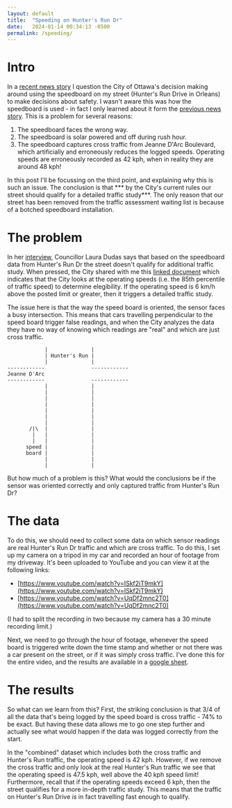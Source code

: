 ```yaml
---
layout: default
title:  "Speeding on Hunter's Run Dr"
date:   2024-01-14 00:34:13 -0500
permalink: /speeding/
---
```


# Intro

In a [recent news story](https://ottawa.ctvnews.ca/orleans-residents-question-city-s-decision-to-remove-street-from-list-to-prevent-speeding-1.6709773) I question the City of Ottawa's decision making around using the speedboard on my street (Hunter's Run Drive in Orleans) to make decisions about safety.
I wasn't aware this was how the speedboard is used - in fact I only learned about it form the [previous news story](https://ottawa.ctvnews.ca/orleans-residents-raise-issue-of-speeding-after-pedestrian-hit-at-intersection-1.6706289).
This is a problem for several reasons:

1. The speedboard faces the wrong way.
2. The speedboard is solar powered and off during rush hour.
3. The speedboard captures cross traffic from Jeanne D'Arc Boulevard, which artificially and erroneously reduces the logged speeds. Operating speeds are erroneously recorded as 42 kph, when in reality they are around 48 kph!

In this post I'll be focussing on the third point, and explaining why this is such an issue.
The conclusion is that *** by the City's current rules our street should qualify for a detailed traffic study***.
The only reason that our street has been removed from the traffic assessment waiting list is because of a botched speedboard installation.

# The problem

In her [interview](https://ottawa.ctvnews.ca/orleans-residents-raise-issue-of-speeding-after-pedestrian-hit-at-intersection-1.6706289), Councillor Laura Dudas says that based on the speedboard data from Hunter's Run Dr the street doesn't qualify for additional traffic study.
When pressed, the City shared with me this [linked document](https://pub-ottawa.escribemeetings.com/filestream.ashx?DocumentId=134436) which indicates that the City looks at the operating speeds (i.e. the 85th percentile of traffic speed) to determine elegibility.
If the operating speed is 6 km/h above the posted limit or greater, then it triggers a detailed traffic study. 

The issue here is that the way the speed board is oriented, the sensor faces a busy intersection.
This means that cars travelling perpendicular to the speed board trigger false readings, and when the City analyzes the data they have no way of knowing which readings are "real" and which are just cross traffic. 

```
            |              |
            | Hunter's Run |
            |              |
------------               ------------
Jeanne D'Arc
------------               ------------
            |              |
            |              |
            |              |
            |              |
            |              |
            |              |
            |              |
       /|\  |              |
        |   |              |
        |   |              |
      speed |              |
      board |              |
            |              |
            |              |
```

But how much of a problem is this? What would the conclusions be if the sensor was oriented correctly and only captured traffic from Hunter's Run Dr? 

# The data

To do this, we should need to collect some data on which sensor readings are real Hunter's Run Dr traffic and which are cross traffic.
To do this, I set up my camera on a tripod in my car and recorded an hour of footage from my driveway.
It's been uploaded to YouTube and you can view it at the following links:

* [https://www.youtube.com/watch?v=ISkf2iT9mkY](https://www.youtube.com/watch?v=ISkf2iT9mkY)
* [https://www.youtube.com/watch?v=UqDf2mnc2T0](https://www.youtube.com/watch?v=UqDf2mnc2T0)

(I had to split the recording in two because my camera has a 30 minute recording limit.)

Next, we need to go through the hour of footage, whenever the speed board is triggered write down the time stamp and whether or not there was a car present on the street, or if it was simply cross traffic.
I've done this for the entire video, and the results are available in a [google sheet](https://docs.google.com/spreadsheets/d/1D1AztECohAJBqU2RXyMbYWW_F8b52Wj1XaDfcsUg7Ds/edit#gid=0).

# The results

So what can we learn from this? First, the striking conclusion is that 3/4 of all the data that's being logged by the speed board is cross traffic - 74% to be exact.
But having these data allows me to go one step further and actually see what would happen if the data was logged correctly from the start. 

In the "combined" dataset which includes both the cross traffic and Hunter's Run traffic, the operating speed is 42 kph.
However, if we remove the cross traffic and only look at the real Hunter's Run traffic we see that the operating speed is 47.5 kph, well above the 40 kph speed limit!
Furthermore, recall that if the operating speeds exceed 6 kph, then the street qualifies for a more in-depth traffic study. 
This means that the traffic on Hunter's Run Drive *is* in fact travelling fast enough to qualify.